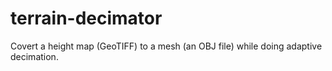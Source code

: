 # terrain-decimator
Covert a height map (GeoTIFF) to a mesh (an OBJ file) while doing adaptive decimation.
